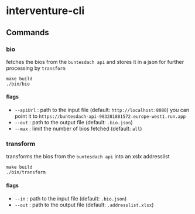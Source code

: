# interventure-cli


## Commands

### bio
fetches the bios from the `buntesdach api` and stores it in a json for further processing by `transform`

```shell
make build 
./bin/bio
```

#### flags
- `--apiUrl` : path to the input file (default: `http://localhost:8080`) you can point it to `https://buntesdach-api-983281881572.europe-west1.run.app`
- `--out` : path to the output file (default: `.bio.json`)
- `--max` : limit the number of bios fetched (default: `all`)


### transform
transforms the bios from the `buntesdach api` into an xslx addresslist

```shell
make build
./bin/transform 
```

#### flags
- `--in` : path to the input file (default: `.bio.json`)
- `--out` : path to the output file (default: `.addresslist.xlsx`)